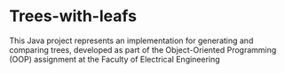 # Trees-with-leafs
 This Java project represents an implementation for generating and comparing trees, developed as part of the Object-Oriented Programming (OOP) assignment at the Faculty of Electrical Engineering
